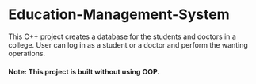 # Education-Management-System
This C++ project creates a database for the students and doctors in a college. User can log in as a student or a doctor and perform the wanting operations.

#### Note: This project is built without using OOP.